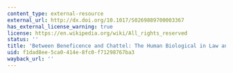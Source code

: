 ```yaml
---
content_type: external-resource
external_url: http://dx.doi.org/10.1017/S0269889700003367
has_external_license_warning: true
license: https://en.wikipedia.org/wiki/All_rights_reserved
status: ''
title: 'Between Beneficence and Chattel: The Human Biological in Law and Science'
uid: f1dad8ee-5ca0-414e-8fc0-f71298767ba3
wayback_url: ''
---
```


